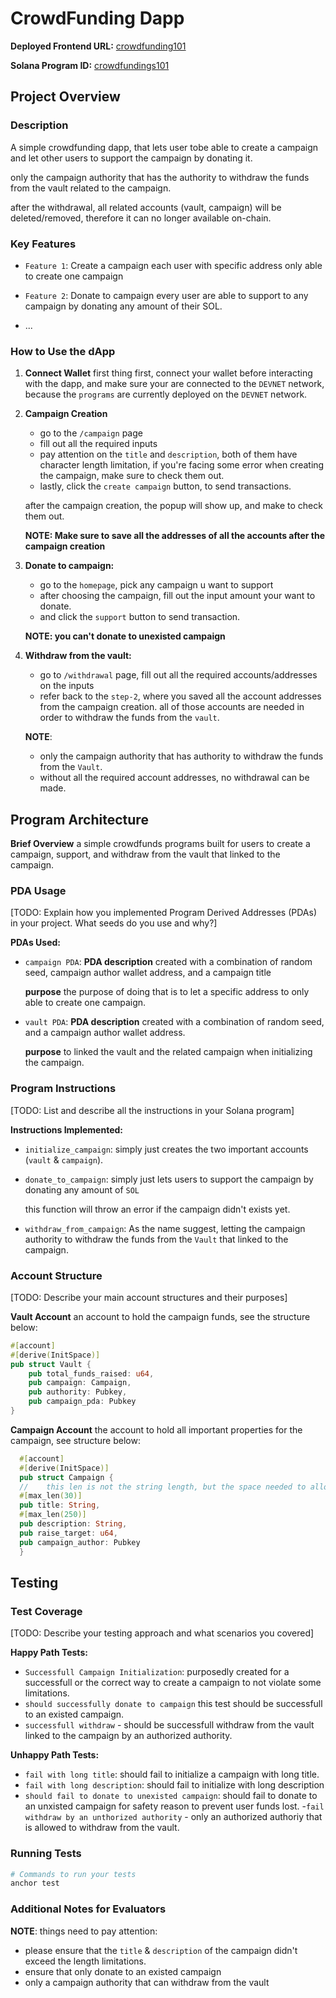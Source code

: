 # CrowdFunding Dapp

**Deployed Frontend URL:** [crowdfunding101](https://crowdfunding101.vercel.app/)

**Solana Program ID:** [crowdfundings101](https://solscan.io/account/HA1we1h6ChwUBu3R2iFsMrZcn8zY3roUmPFQ5aqmi4xS?cluster=devnet)

## Project Overview

### Description

A simple crowdfunding dapp, that lets user tobe able to create a campaign and let other users to support the campaign by donating it. 

only the campaign authority that has the authority to withdraw the funds from the vault related to the campaign.

after the withdrawal, all related accounts (vault, campaign) will be deleted/removed, therefore it can no longer available on-chain.

### Key Features

- `Feature 1`: Create a campaign
    each user with specific address only able to create one campaign

- `Feature 2`: Donate to campaign
    every user are able to support to any campaign by donating any amount of their SOL. 
- ...
  
### How to Use the dApp
1. **Connect Wallet**
    first thing first, connect your wallet before interacting with the dapp, and make sure your are connected to the `DEVNET` network, because the `programs` are currently deployed on the `DEVNET` network.

2. **Campaign Creation** 
   - go to the `/campaign` page
   - fill out all the required inputs
   - pay attention on the `title` and `description`, both of them have character length limitation, if you're facing some error when creating the campaign, make sure to check them out.
   - lastly, click the `create campaign` button, to send transactions.

    after the campaign creation, the popup will show up, and make to check them out.

    **NOTE: Make sure to save all the addresses of all the accounts after the campaign creation**

3. **Donate to campaign:** 
    - go to the `homepage`, pick any campaign u want to support
    - after choosing the campaign, fill out the input amount your want to donate.
    - and click the `support` button to send transaction.

    **NOTE: you can't donate to unexisted campaign**

4.  **Withdraw from the vault:** 

    - go to `/withdrawal` page, fill out all the required accounts/addresses on the inputs
    - refer back to the `step-2`, where you saved all the account addresses from the campaign creation. all of those accounts are needed in order to withdraw the funds from the `vault`.

    **NOTE**:
      - only the campaign authority that has authority to withdraw the funds from the `Vault`.
      - without all the required account addresses, no withdrawal can be made.

## Program Architecture
 
  **Brief Overview**
  a simple crowdfunds programs built for users to create a campaign, support, and withdraw from the vault that linked to the campaign.
 

### PDA Usage
[TODO: Explain how you implemented Program Derived Addresses (PDAs) in your project. What seeds do you use and why?]

**PDAs Used:**
- `campaign PDA`: 
    **PDA description**
     created with a combination of random seed, campaign author wallet address, and a campaign title

   **purpose**
    the purpose of doing that is to let a specific address to only able to create one campaign.

- `vault PDA`: 
    **PDA description**
    created with a combination of random seed, and a campaign author wallet address.

   **purpose**
    to linked the vault and the related campaign when initializing the campaign.

### Program Instructions
[TODO: List and describe all the instructions in your Solana program]

**Instructions Implemented:**
- `initialize_campaign`: 
    simply just creates the two important accounts (`vault` & `campaign`).

- `donate_to_campaign`: 
    simply just lets users to support the campaign by donating any amount of `SOL`

    this function will throw an error if the campaign didn't exists yet.

- `withdraw_from_campaign`: 
   As the name suggest, letting the campaign authority to withdraw the funds from the `Vault` that linked to the campaign.

### Account Structure
[TODO: Describe your main account structures and their purposes]

**Vault Account**
    an account to hold the campaign funds, see the structure below:

```rust
#[account]
#[derive(InitSpace)]
pub struct Vault {
    pub total_funds_raised: u64,
    pub campaign: Campaign,
    pub authority: Pubkey,
    pub campaign_pda: Pubkey
}

```

**Campaign Account**
  the account to hold all important properties for the campaign, see structure below: 

  ```rust
    #[account]
    #[derive(InitSpace)]
    pub struct Campaign {
    //    this len is not the string length, but the space needed to allocate in bytes for this string on this account
    #[max_len(30)]
    pub title: String,
    #[max_len(250)]
    pub description: String,
    pub raise_target: u64,
    pub campaign_author: Pubkey
    }  
  ```

## Testing

### Test Coverage
[TODO: Describe your testing approach and what scenarios you covered]

**Happy Path Tests:**
- `Successfull Campaign Initialization`: 
    purposedly created for a successfull or the correct way to create a campaign to not violate some limitations.
- `should successfully donate to campaign` 
  this test should be successfull to an existed campaign.
- `successfull withdraw` - should be successfull withdraw from the vault linked to the campaign by an authorized authority.

**Unhappy Path Tests:**
- `fail with long title`: should fail to initialize a campaign with long title.
- `fail with long description`: should fail to initialize with long description
- `should fail to donate to unexisted campaign`: should fail to donate to an unxisted campaign for safety reason to prevent user funds lost.
-`fail withdraw by an unthorized authority` - only an authorized authoriy that is allowed to withdraw from the vault.

### Running Tests
```bash
# Commands to run your tests
anchor test
```

### Additional Notes for Evaluators

**NOTE**: things need to pay attention:
 - please ensure that the `title` & `description` of the campaign didn't exceed the length limitations.
 - ensure that only donate to an existed campaign
 - only a campaign authority that can withdraw from the vault